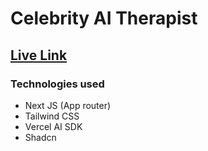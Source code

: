 # Celebrity AI Therapist

## [Live Link](https://celebrity-ai.vercel.app/)

### Technologies used

 - Next JS (App router)
 - Tailwind CSS
 - Vercel AI SDK
 - Shadcn